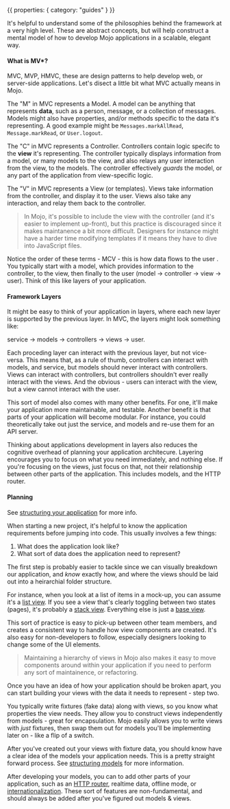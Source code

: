 {{
  properties: {
    category: "guides"
  }
}}

It's helpful to understand some of the philosophies behind the framework at a very high level. These are abstract concepts, but will help construct a mental model of how to develop Mojo applications in a scalable, elegant way.


#### What is MV*?

MVC, MVP, HMVC, these are design patterns to help develop web, or server-side applications. Let's disect a little bit what MVC actually means in Mojo. 

The "M" in MVC represents a Model. A model can be anything that represents **data**, such as a person, message, or a collection of messages. Models might also have properties, and/or methods specific to the data it's representing. A good example might be `Messages.markAllRead`, `Message.markRead`, or `User.logout`. 

The "C" in MVC represents a Controller. Controllers contain logic specifc to the **view** it's representing. The controller typically displays information from a model, or many models to the view, and also relays any user interaction from the view, to the models. The controller effectively *guards* the model, or any part of the application from view-specific logic. 

The "V" in MVC represents a View (or templates). Views take information from the controller, and display it to the user. Views also take any interaction, and relay them back to the controller. 

> In Mojo, it's possible to include the view with the controller (and it's easier to implement up-front), but this practice is discouraged since it makes maintanence a bit more difficult. Designers for instance might have a harder time modifying templates if it means they have to dive into JavaScript files. 

<!--[Checkout this Stack Overflow](http://stackoverflow.com/questions/731743/php-vs-template-engine) thread for more discussion between why not to include templates with the controller.-->

<!--
Explain why views are separate from controllers
-->

Notice the order of these terms - MCV - this is how data flows to the user . You typically start with a model, which provides information to the controller, to the view, then finally to the user (model -> controller -> view -> user). Think of this like layers of your application.


#### Framework Layers

It might be easy to think of your application in layers, where each new layer is supported by the previous layer. In MVC, the layers might look something like:

service -> models -> controllers -> views -> user.

Each proceding layer can interact with the previous layer, but not vice-versa. This means that, as a rule of thumb, controllers can interact with models, and service, but models should never interact with controllers. Views can interact with controllers, but controllers shouldn't ever really interact with the views. And the obvious - users can interact with the view, but a view cannot interact with the user. 

This sort of model also comes with many other benefits. For one, it'll make your application more maintainable, and testable. Another benefit is that parts of your application will become modular. For instance, you could theoretically take out just the service, and models and re-use them for an API server. 

Thinking about applications development in layers also reduces the cognitive overhead of planning your application architecure. Layering encourages you to focus on what you need immediately, and nothing else. If you're focusing on the views, just focus on that, not their relationship between other parts of the application. This includes models, and the HTTP router. 


<!-- move to structuring your application? -->

#### Planning

<!-- VIDEO HERE -->

See [structuring your application](/docs/guides/structuring-your-application) for more info.

When starting a new project, it's helpful to know the application requirements before jumping into code. This usually involves a few things:

1. What does the application look like?
2. What sort of data does the application need to represent?

The first step is probably easier to tackle since we can visually breakdown our application, and *know* exactly how, and where the views should be laid out into a heirarchial folder structure.

<!-- DIAGRAM HERE -->

For instance, when you look at a list of items in a mock-up, you can assume it's a [list view](/docs/api/viewslist). If you see a view that's clearly toggling between two states (pages), it's probably a [stack view](/docs/api/viewsviews). Everything else is just a [base view](/docs/api/viewsbase). 

<!-- FOLDER STRUCTURE HERE -->

This sort of practice is easy to pick-up between other team members, and creates a consistent way to handle how view components are created. It's also easy for non-developers to follow, especially designers looking to change some of the UI elements. 

> Maintaining a hierarchy of views in Mojo also makes it easy to move components around within your application if you need to perform any sort of maintainence, or refactoring.

Once you have an idea of how your application should be broken apart, you can start building your views with the data it needs to represent - step two.

You typically write fixtures (fake data) along with views, so you know what properties the view needs. They allow you to construct views independently from models - great for encapsulation. Mojo easily allows you to write views with *just* fixtures, then swap them out for models you'll be implementing later on - like a flip of a switch.

<!-- show other benefits of writing with fixtures -->

<!-- SHOW FIXTURES -->

After you've created out your views with fixture data, you should know have a clear idea of the models your application needs. This is a pretty straight forward process. See [structuring models](/docs/guides/structuring-your-application#models) for more information.

After developing your models, you can to add other parts of your application, such as an [HTTP router](/docs/api/router), realtime data, offline mode, or [internationalization](/docs/extended-api/i18n). These sort of features are non-fundamental, and should always be added after you've figured out models & views. 


<!-- 

For instance

-->











<!--
#### Consistency

The modules used in mojo work together in a consistent way, and it'd be helpful to develop applications in a similar fassion for a number of reasons

-->

<!--

- encapsulation
- consistency

- intuitiveness for less error-prone code.


More on added benefits. Designers, ab testing
#### Framework Layers

Think of mojo applications like a cake. The whole cake is the application itself, but each layer represents different, encapsulated parts of your program. The layers of your program usually consist of 
service -> models -> controller -> view, where each layer is supported by it's previous layer, but not the other way around. For example, models can only access layers that are supporting it - the service, but should *never* access information by layers it supports (views). Controllers are the same way - they can only access information from models, and views.

Layers exist to provide some level of organization for your codebase, and you don't want to mix them, but sometimes this mental model doesn't work. For instance, a login form might need to invoke an API call. In this case, we'd use an [event bus](https://github.com/mojo-js/mojo-event-bus), or [mediator](https://github.com/mojo-js/mojo-mediator) to invoke a login request.
-->

